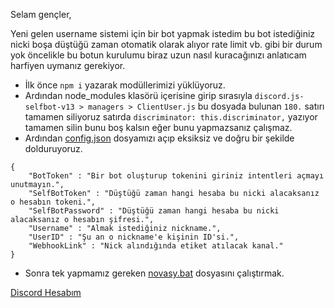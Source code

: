 Selam gençler,

Yeni gelen username sistemi için bir bot yapmak istedim bu bot istediğiniz nicki boşa düştüğü zaman otomatik olarak alıyor rate limit vb. gibi bir durum yok öncelikle bu botun kurulumu biraz uzun nasıl kuracağınızı anlatıcam harfiyen uymanız gerekiyor.

- İlk önce `npm i` yazarak modüllerimizi yüklüyoruz.
- Ardından node_modules klasörü içerisine girip sırasıyla `discord.js-selfbot-v13 > managers > ClientUser.js` bu dosyada bulunan `180.` satırı tamamen siliyoruz satırda `discriminator: this.discriminator,` yazıyor tamamen silin bunu boş kalsın eğer bunu yapmazsanız çalışmaz.
- Ardından <a href="https://github.com/novasy/Username-Snipper/blob/master/config.json" target="_blank">config.json</a> dosyamızı açıp eksiksiz ve doğru bir şekilde dolduruyoruz.

```
{
    "BotToken" : "Bir bot oluşturup tokenini giriniz intentleri açmayı unutmayın.",
    "SelfBotToken" : "Düştüğü zaman hangi hesaba bu nicki alacaksanız o hesabın tokeni.",
    "SelfBotPassword" : "Düştüğü zaman hangi hesaba bu nicki alacaksanız o hesabın şifresi.",
    "Username" : "Almak istediğiniz nickname.",
    "UserID" : "Şu an o nickname'e kişinin ID'si.", 
    "WebhookLink" : "Nick alındığında etiket atılacak kanal."
}
```

- Sonra tek yapmamız gereken <a href="https://github.com/novasy/Username-Snipper/blob/master/novasy.bat" target="_blank">novasy.bat</a> dosyasını çalıştırmak.

<a href="https://discord.com/users/729226812776906832" target="_blank">Discord Hesabım</a>
